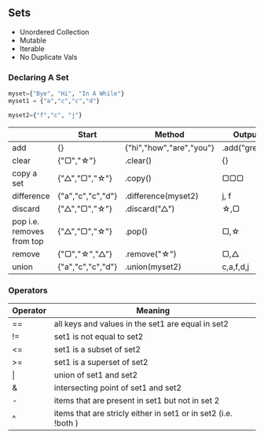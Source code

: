 ## Sets

- Unordered Collection
- Mutable 
- Iterable
- No Duplicate Vals

### Declaring A Set

```python
myset={"Bye", "Hi", "In A While"}
myset1 = {"a","c","c","d"}

myset2={"f","c", "j"}
```



|                |Start               |       Method    |Output                         |
|----------------|-----------------|------------|---------------|
|add|{}            | {"hi","how","are","you"} | .add("great")            |you, how, hi, great, are            |
|clear          |  {"▢","☆"}         |.clear()            |{}   |
|copy a set     |       {"△","▢","☆"}      |.copy()           |▢▢▢   |  
|difference          |  {"a","c","c","d"}         |.difference(myset2)            | j, f   |  
|discard          |  {"△","▢","☆"}         |.discard("△")   | ☆,▢  |  
|pop i.e. removes from top          |  {"△","▢","☆"}         |.pop()            | ▢,☆   |
|remove          |  {"▢","☆","△"}         |.remove("☆")            | ▢,△   |
|union          |   {"a","c","c","d"}       |.union(myset2)            | c,a,f,d,j  |


### Operators
|Operator |Meaning |
|----------------|-----------------|
| == | all keys and values in the set1 are equal in set2 |
| != | set1 is not equal to set2 |
| <= | set1 is a subset of set2 |
| >= | set1 is a superset of set2 |
| \| | union of set1 and set2 |
| & | intersecting point of set1 and set2 |
| - | items that are present in set1 but not in set 2 |
|^|items that are stricly either in set1 or in set2 (i.e.   !both )|